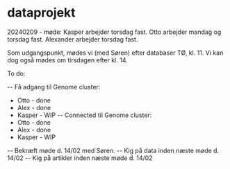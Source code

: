 # dataprojekt

20240209 - møde:
Kasper arbejder torsdag fast.
Otto arbejder mandag og torsdag fast.
Alexander arbejder torsdag fast.

Som udgangspunkt, mødes vi (med Søren) efter databaser TØ, kl. 11.
Vi kan dog også mødes om tirsdagen efter kl. 14.


To do:

-- Få adgang til Genome cluster:
- Otto - done
- Alex - done
- Kasper - WIP
-- Connected til Genome cluster:
- Otto - done
- Alex - done
- Kasper - WIP

-- Bekræft møde d. 14/02 med Søren.
-- Kig på data inden næste møde d. 14/02
-- Kig på artikler inden næste møde d. 14/02